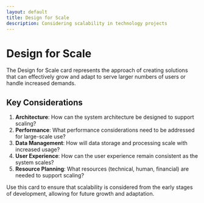```yaml
---
layout: default
title: Design for Scale
description: Considering scalability in technology projects
---
```


# Design for Scale

The Design for Scale card represents the approach of creating solutions that can effectively grow and adapt to serve larger numbers of users or handle increased demands.

## Key Considerations

1. **Architecture**: How can the system architecture be designed to support scaling?
2. **Performance**: What performance considerations need to be addressed for large-scale use?
3. **Data Management**: How will data storage and processing scale with increased usage?
4. **User Experience**: How can the user experience remain consistent as the system scales?
5. **Resource Planning**: What resources (technical, human, financial) are needed to support scaling?

Use this card to ensure that scalability is considered from the early stages of development, allowing for future growth and adaptation.
